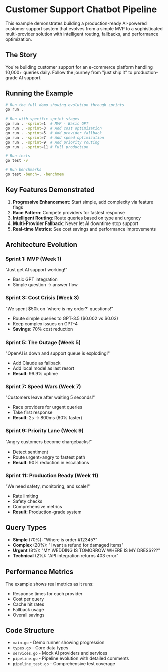 # Customer Support Chatbot Pipeline

This example demonstrates building a production-ready AI-powered customer support system that evolves from a simple MVP to a sophisticated multi-provider solution with intelligent routing, fallbacks, and performance optimization.

## The Story

You're building customer support for an e-commerce platform handling 10,000+ queries daily. Follow the journey from "just ship it" to production-grade AI support.

## Running the Example

```bash
# Run the full demo showing evolution through sprints
go run .

# Run with specific sprint stages
go run . -sprint=1  # MVP - Basic GPT
go run . -sprint=3  # Add cost optimization
go run . -sprint=5  # Add provider fallback
go run . -sprint=7  # Add speed optimization
go run . -sprint=9  # Add priority routing
go run . -sprint=11 # Full production

# Run tests
go test -v

# Run benchmarks
go test -bench=. -benchmem
```

## Key Features Demonstrated

1. **Progressive Enhancement**: Start simple, add complexity via feature flags
2. **Race Pattern**: Compete providers for fastest response
3. **Intelligent Routing**: Route queries based on type and urgency
4. **Multi-Provider Fallback**: Never let AI downtime stop support
5. **Real-time Metrics**: See cost savings and performance improvements

## Architecture Evolution

### Sprint 1: MVP (Week 1)
"Just get AI support working!"
- Basic GPT integration
- Simple question → answer flow

### Sprint 3: Cost Crisis (Week 3)
"We spent $50k on 'where is my order?' questions!"
- Route simple queries to GPT-3.5 ($0.002 vs $0.03)
- Keep complex issues on GPT-4
- **Savings**: 70% cost reduction

### Sprint 5: The Outage (Week 5)
"OpenAI is down and support queue is exploding!"
- Add Claude as fallback
- Add local model as last resort
- **Result**: 99.9% uptime

### Sprint 7: Speed Wars (Week 7)
"Customers leave after waiting 5 seconds!"
- Race providers for urgent queries
- Take first response
- **Result**: 2s → 800ms (60% faster)

### Sprint 9: Priority Lane (Week 9)
"Angry customers become chargebacks!"
- Detect sentiment
- Route urgent+angry to fastest path
- **Result**: 90% reduction in escalations

### Sprint 11: Production Ready (Week 11)
"We need safety, monitoring, and scale!"
- Rate limiting
- Safety checks
- Comprehensive metrics
- **Result**: Production-grade system

## Query Types

- **Simple** (70%): "Where is order #12345?"
- **Complex** (20%): "I want a refund for damaged items"
- **Urgent** (8%): "MY WEDDING IS TOMORROW WHERE IS MY DRESS???"
- **Technical** (2%): "API integration returns 403 error"

## Performance Metrics

The example shows real metrics as it runs:
- Response times for each provider
- Cost per query
- Cache hit rates
- Fallback usage
- Overall savings

## Code Structure

- `main.go` - Demo runner showing progression
- `types.go` - Core data types
- `services.go` - Mock AI providers and services
- `pipeline.go` - Pipeline evolution with detailed comments
- `pipeline_test.go` - Comprehensive test coverage
